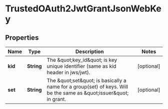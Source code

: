 

# TrustedOAuth2JwtGrantJsonWebKey


## Properties

| Name | Type | Description | Notes |
|------------ | ------------- | ------------- | -------------|
|**kid** | **String** | The \&quot;key_id\&quot; is key unique identifier (same as kid header in jws/jwt). |  [optional] |
|**set** | **String** | The \&quot;set\&quot; is basically a name for a group(set) of keys. Will be the same as \&quot;issuer\&quot; in grant. |  [optional] |



